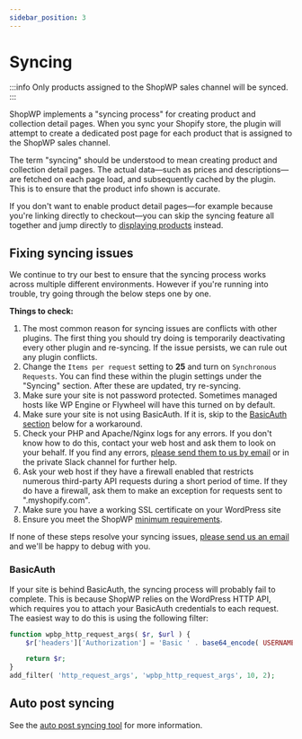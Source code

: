 ```yaml
---
sidebar_position: 3
---
```


# Syncing

:::info
Only products assigned to the ShopWP sales channel will be synced.
:::

ShopWP implements a "syncing process" for creating product and collection detail pages. When you sync your Shopify store, the plugin will attempt to create a dedicated post page for each product that is assigned to the ShopWP sales channel.

The term "syncing" should be understood to mean creating product and collection detail pages. The actual data—such as prices and descriptions—are fetched on each page load, and subsequently cached by the plugin. This is to ensure that the product info shown is accurate.

If you don't want to enable product detail pages—for example because you're linking directly to checkout—you can skip the syncing feature all together and jump directly to [displaying products](/getting-started/displaying) instead.

## Fixing syncing issues

We continue to try our best to ensure that the syncing process works across multiple different environments. However if you're running into trouble, try going through the below steps one by one.

**Things to check:**

1. The most common reason for syncing issues are conflicts with other plugins. The first thing you should try doing is temporarily deactivating every other plugin and re-syncing. If the issue persists, we can rule out any plugin conflicts.
2. Change the `Items per request` setting to **25** and turn on `Synchronous Requests`. You can find these within the plugin settings under the "Syncing" section. After these are updated, try re-syncing.
3. Make sure your site is not password protected. Sometimes managed hosts like WP Engine or Flywheel will have this turned on by default.
4. Make sure your site is not using BasicAuth. If it is, skip to the [BasicAuth section](/getting-started/syncing#basicauth) below for a workaround.
5. Check your PHP and Apache/Nginx logs for any errors. If you don't know how to do this, contact your web host and ask them to look on your behalf. If you find any errors, [please send them to us by email](mailto:hello@wpshop.io) or in the private Slack channel for further help.
6. Ask your web host if they have a firewall enabled that restricts numerous third-party API requests during a short period of time. If they do have a firewall, ask them to make an exception for requests sent to ".myshopify.com".
7. Make sure you have a working SSL certificate on your WordPress site
8. Ensure you meet the ShopWP [minimum requirements](/getting-started/requirements).

If none of these steps resolve your syncing issues, [please send us an email](mailto:hello@wpshop.io) and we'll be happy to debug with you.

### BasicAuth

If your site is behind BasicAuth, the syncing process will probably fail to complete. This is because ShopWP relies on the WordPress HTTP API, which requires you to attach your BasicAuth credentials to each request. The easiest way to do this is using the following filter:

```php
function wpbp_http_request_args( $r, $url ) {
	$r['headers']['Authorization'] = 'Basic ' . base64_encode( USERNAME . ':' . PASSWORD );

	return $r;
}
add_filter( 'http_request_args', 'wpbp_http_request_args', 10, 2);
```

## Auto post syncing

See the [auto post syncing tool](/getting-started/tools#connect-auto-post-syncing) for more information.
